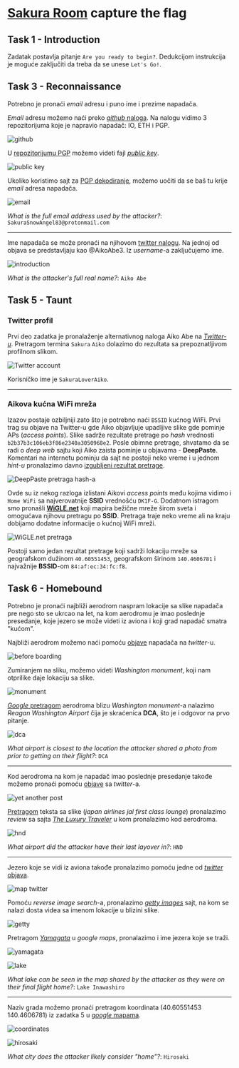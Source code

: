 # [Sakura Room](https://tryhackme.com/room/sakura) capture the flag

## Task 1 - Introduction

Zadatak postavlja pitanje `Are you ready to begin?`. Dedukcijom instrukcija je moguće zaključiti da treba da se unese `Let's Go!`.


## Task 3 - Reconnaissance

Potrebno je pronaći *email* adresu i puno ime i prezime napadača. 

*Email* adresu možemo naći preko [*github* naloga](https://github.com/sakurasnowangelaiko). Na nalogu vidimo 3 repozitorijuma koje je napravio napadač: IO, ETH i PGP.

![github](images\image.png)

U [repozitorijumu PGP](https://github.com/sakurasnowangelaiko/PGP) možemo videti fajl [*public key*](https://github.com/sakurasnowangelaiko/PGP/blob/main/publickey).

![public key](images\image-1.png)

Ukoliko koristimo sajt za [PGP dekodiranje](https://cirw.in/gpg-decoder/#-----BEGIN%20PGP%20PUBLIC%20KEY%20BLOCK-----%0A%0AmQGNBGALrAYBDACsGmhcjKRelsBCNXwWvP5mN7saMKsKzDwGOCBBMViON52nqRyd%0AHivLsWdwN2UwRXlfJoxCM5%2BQlxRpzrJlkIgAXGD23z0ot%2BS7R7tZ8Yq2HvSe5JJL%0AFzoZjCph1VsvMfNIPYFcufbwjJzvBAG00Js0rBj5t1EHaXK6rtJz6UMZ4n%2BB2Vm9%0ALIx8VihIU9QfjGAyyvX735ZS1zMhEyNGQmusrDpahvIwjqEChVa4hyVIAOg7p5Fm%0At6TzxhSPhNIpAtCDIYL1WdonRDgQ3VrtG5S%2FdTNbzDGdvAg13B8EEH00d%2BVqOTpu%0AfnR4GnKFep52czHVkBkrNY1tL5ZyYxHUFaSfYWh9FI2RUGQSbCihAIzKSP26mFeH%0AHPFmxrvStovcols4f1tOA6bF%2BGbkkDj%2BMUgvrUZWbeXbRvyoKTJNonhcf5bMz%2FD5%0A6StORyd15O%2BiiLLRyi5Xf6I2RRHPfp7A4TsuH4%2BaOxoVaMxgCFZb7cMXNqDpeJO1%0A%2Fidzm0HUkCiP6Z0AEQEAAbQgU2FrdXJhU25vd0FuZ2VsODNAcHJvdG9ubWFpbC5j%0Ab22JAdQEEwEKAD4WIQSmUZ8nO%2FiOkSaw9MXs3Q%2FSlBEEUAUCYAusBgIbAwUJA8Hp%0AugULCQgHAgYVCgkICwIEFgIDAQIeAQIXgAAKCRDs3Q%2FSlBEEUP%2F9C%2F0b6aWQhTr7%0A0Jgf68KnS8nTXLJeoi5S9%2BmoP%2FGVvw1dsfLoHkJYXuIc%2Ffne2Y1y4qjvEdSCtAIs%0ArqReXnolyyqCWS2e70YsQ9Sgg0JG4o7rOVojKJNzuHDWQ944yhGk6zjC54qHba6%2B%0A37F9erDy%2BxRQS9BSgEFf2C60Fe00i%2BvpOWipqYAc1VGaUxHNrVYn8FuO1sIRTIo7%0A10LRlbUHVgZvDIRRl1dyFbF8B7oxrZZe9eWQGURjXEVg07nh1V5UzekRv7qLsVyg%0AsTV3mxodvxgw3KmrxU9FsFSKY9Cdu8vN9IvFJWQQj%2B%2BrnzyyTUCUmxSB9Y%2FL9wRx%0A4%2B7DSpfV1e4bGOZKY%2BKQqipYypUX1AFMHeb2RKVvjK5DzMDq6CQs73jqq%2FvlYdp4%0AkNsucdZKEKn2eVjJIon75OvE5cusOlOjZuR93%2Bw5Cmf4q6DhpXSUT1APO16R1eue%0A8mPTmCra9dEmzAMsnLEPSPXN5tzdxcDqHvvIDtj8M3l2iRyD6v1NeZa5AY0EYAus%0ABgEMAN4mK70jRDxwnjQd8AJS133VncYT43gehVmkKaZOAFaxoZtmR6oJbiTwj%2Bbl%0AfV1IlXP5lI8OJBZ2YPEvLEBhuqeFQjEIG4Suk3p%2FHUaIXaVhiIjFRzoxoIZGM1Mh%0AXKRsqc3Zd3LLg1Gir7smKSMv8qIlgnZZrOTcpWX9Qh9Od%2FMqtCRyg5Rt8FibtKFI%0AY0j4pvjGszEvwurHqS0Jxxzdd%2BjOsfgTewFAy1%2F93scmmCg7mqUQV79DbaDL4JZv%0AvCd3rxX08JyMwdRcOveR3JJERsLN9v8xPv%2FdsJhS%2ByaBH%2BF2vXQEldXEOazwdJhj%0AddXCVNzmTCIZ85S%2FlXWLLUa6I1WCcf4s8ffDv9Z3F21Hw64aAWEA%2BH3v%2BtvS9pxv%0AI63%2F4u2T2o4pu%2FM489R%2BpV%2F9W7jQydeE6kCyRDG1doTVJBi1WzhtEqXZ3ssSZXpb%0AbGuUcDLbqgCLLpk62Es9QQzKVTXf3ykOOFWaeqE2aLCjVbpi1AZEQ7lmxtco%2FM%2BD%0AVzJSmwARAQABiQG8BBgBCgAmFiEEplGfJzv4jpEmsPTF7N0P0pQRBFAFAmALrAYC%0AGwwFCQPB6boACgkQ7N0P0pQRBFBC3wv%2FVhJMzYmW6fKraBSL4jDF6oiGEhcd6xT4%0ADuvmpZWJ234aVlqqpsTnDQMWyiRTsIpIoMq3nxvIIXa%2BV612nRCBJUzuICRSxVOc%0AIi21givVUzKTaClyaibyVVuSp0YBJcspap5U16PQcgq12QAZynq9Kx040aDklxR%2F%0ANC2kFS0rkqqkku2R5aR4t2vCbwqJng4bw8A2oVbde5OXLk4Sem9VEhQMdK%2Fv%2FEgc%0AFT8ScMLfUs6WEHORjlkJNZ11Hg5G%2F%2FpmLeh%2Bbimi8Xd2fHAIhISCZ9xI6I75ArCJ%0AXvAfk9a0RASnLq4Gq9Y4L2oDlnrcAC0f1keyUbdvUAM3tZg%2BXdatsg6%2FOWsK%2Fdy1%0AIzGWFwTbKx8Boirx1xd5XmxSV6GdxF9n2%2FKPXoYxsCf7gUTqmXaI6WTfsQHGEqj5%0AvEAVomMlitCuPm2SSYnRkcgZG22fgq6randig%2FJpsHbToBtP0PEj%2BbacdSte29gJ%0A23pRnPKc%2B41cwL3oq8yb%2FFhj%2BbiohgIp%0A%3Dgrbk%0A-----END%20PGP%20PUBLIC%20KEY%20BLOCK-----), možemo uočiti da se baš tu krije *email* adresa napadača.

![email](images\image-3.png)

*What is the full email address used by the attacker?*: ```SakuraSnowAngel83@protonmail.com```

---

Ime napadača se može pronaći na njihovom [twitter nalogu](https://x.com/sakuraloveraiko). Na jednoj od objava se predstavljaju kao @AikoAbe3. Iz *username*-a zaključujemo ime.

![introduction](images\image-4.png)

*What is the attacker's full real name?*: ```Aiko Abe```


## Task 5 - Taunt

### Twitter profil

Prvi deo zadatka je pronalaženje alternativnog naloga Aiko Abe na [*Twitter-u*](https://x.com/SakuraLoverAiko). Pretragom termina `Sakura` `Aiko` dolazimo do rezultata sa prepoznatljivom profilnom slikom.

![Twitter account](images/twitter_acc.png)

Korisničko ime je `SakuraLoverAiko`.

---

### Aikova kućna WiFi mreža

Izazov postaje ozbiljniji zato što je potrebno naći `BSSID` kućnog WiFi. Prvi trag su objave na Twitter-u gde Aiko objavljuje upadljive slike gde pominje APs (*access points*). Slike sadrže rezultate pretrage po *hash* vrednosti `b2b37b3c106eb3f86e2340a3050968e2`. Posle obimne pretrage, shvatamo da se radi o *deep web* sajtu koji Aiko zaista pominje u objavama - **DeepPaste**. Komentari na internetu pominju da sajt ne postoji neko vreme i u jednom *hint-u* pronalazimo davno [izgubljeni rezultat pretrage](https://raw.githubusercontent.com/OsintDojo/public/main/deeppaste.png).

![DeepPaste pretraga hash-a](images/deeppaste.png)

Ovde su iz nekog razloga izlistani Aikovi *access points* među kojima vidimo i `Home WiFi` sa najverovatnije **SSID** vrednošću `DK1F-G`. Dodatnom istragom smo pronašli [**WiGLE.net**](https://wigle.net/search?ssid=DK1F-G) koji mapira bežične mreže širom sveta i omogućava njihovu pretragu po **SSID**. Pretraga traje neko vreme ali na kraju dobijamo dodatne informacije o kućnoj WiFi mreži.

![WiGLE.net pretraga](images/wiglenet_search.png)

Postoji samo jedan rezultat pretrage koji sadrži lokaciju mreže sa geografskom dužinom `40.60551453`, geografskom širinom `140.4606781` i najvažnije **BSSID**-om `84:af:ec:34:fc:f8`.


## Task 6 - Homebound

Potrebno je pronaći najbliži aerodrom naspram lokacije sa slike napadača pre nego sto se ukrcao na let, na kom aerodromu je imao poslednje presedanje, koje jezero se može videti iz aviona i koji grad napadač smatra "kućom".

Najbliži aerodrom možemo naći pomoću [objave](https://x.com/SakuraLoverAiko/status/1353471045148110848) napadača na *twitter*-u.

![before boarding](images\image-5.png)

Zumiranjem na sliku, možemo videti *Washington monument*, koji nam otprilike daje lokaciju sa slike. 

![monument](images\image-6.png)

[*Google* pretragom](https://www.google.com/search?q=airport+near+washington+monument&sca_esv=139a96e52bc27d75&rlz=1C1GCEA_enRS921RS921&biw=1536&bih=703&sxsrf=AE3TifPx_Ebm1SFRsMFaAzRW6Ia564dQTg%3A1758648448698&ei=gNjSaJ-kKob_7_UPuqXGmAI&ved=0ahUKEwif5MaAtO-PAxWG_7sIHbqSESMQ4dUDCBA&uact=5&oq=airport+near+washington+monument&gs_lp=Egxnd3Mtd2l6LXNlcnAiIGFpcnBvcnQgbmVhciB3YXNoaW5ndG9uIG1vbnVtZW50MgcQABiABBgTMgoQABgTGAcYCBgeMggQABiABBiiBDIIEAAYgAQYogQyBRAAGO8FMgUQABjvBTIIEAAYgAQYogRIhxdQAFjDFnABeAGQAQCYAcEBoAG3D6oBBDAuMTO4AQPIAQD4AQGYAgigAv8IwgIGEAAYBxgewgIIEAAYBxgIGB7CAggQABgFGAcYHsICBhAAGAgYHsICCBAAGBMYBxgemAMAkgcDMS43oAfEVbIHAzAuN7gH8wjCBwcyLTEuNS4yyAdp&sclient=gws-wiz-serp) aerodroma blizu *Washington monument*-a nalazimo *Reagan Washington Airport* čija je skraćenica **DCA**, što je i odgovor na prvo pitanje. 

![dca](images\image-7.png)

*What airport is closest to the location the attacker shared a photo from prior to getting on their flight?*: ```DCA```

---

Kod aerodroma na kom je napadač imao poslednje presedanje takođe možemo pronaći pomoću [objave](https://x.com/SakuraLoverAiko/status/1353717763097899010) sa *twitter*-a.

![yet another post](images\image-12.png)

[Pretragom](https://www.google.com/search?q=japan+airlines+jal+first+class+lounge&sca_esv=60ddcbf7b678fd31&udm=&lns_surface=44&biw=767&bih=703&hl=en-US&sxsrf=AE3TifM8vdDAfHOHazZaajdIeyxc2G7NbA%3A1758652466706&ei=MujSaJntKq-fkdUPsuKPwAM&oq=japan+airlines+jal+first+&gs_lp=Egxnd3Mtd2l6LXNlcnAiGWphcGFuIGFpcmxpbmVzIGphbCBmaXJzdCAqAggAMgYQABgWGB4yCBAAGBYYChgeMgsQABiABBiGAxiKBTILEAAYgAQYhgMYigUyCxAAGIAEGIYDGIoFMgsQABiABBiGAxiKBTIIEAAYgAQYogQyCBAAGIAEGKIEMggQABiABBiiBDIIEAAYgAQYogRIozhQ_QxY3i5wAHgAkAEAmAHDAaAB3R-qAQQwLjI3uAEDyAEA-AEBmAIboAL5IqgCCsICBRAAGMoFwgIQEC4YsAMYxwEYJxjqAhivAcICChAjGLADGCcY6gLCAgoQIxiABBgnGIoFwgIEECMYJ8ICEBAjGPAFGIAEGCcYyQIYigXCAhEQLhiABBiRAhjHARiKBRivAcICBRAAGIAEwgILEC4YgAQY0QMYxwHCAgUQLhiABMICChAAGIAEGEMYigXCAg0QLhiABBhDGNQCGIoFwgIOEC4YgAQYxwEYmAUYrwHCAgsQLhiABBjHARivAcICERAuGIAEGJECGNEDGMcBGIoFwgILEAAYgAQYkQIYigXCAiAQLhiABBiRAhjRAxjHARiKBRiXBRjcBBjeBBjgBNgBAcICChAAGIAEGBQYhwLCAggQABiiBBiJBZgD3gHxBd7IVaq5moXgkAYKugYGCAEQARgUkgcGMC4yMy40oAetsAKyBwYwLjIzLjS4B_kiwgcGMy0yMy40yAf6Ag&sclient=gws-wiz-serp) teksta sa slike (*japan airlines jal first class lounge*) pronalazimo *review* sa sajta [*The Luxury Traveler*](https://theluxurytraveller.com/2016/09/jal-lounge-first-class-tokyo-hnd-airport-feb-2015/) u kom pronalazimo kod aerodroma.

![hnd](images\image-13.png)

*What airport did the attacker have their last layover in?*: ```HND```

---

Jezero koje se vidi iz aviona takođe pronalazimo pomoću jedne od [*twitter* objava](https://x.com/SakuraLoverAiko/status/1353733617487241217). 

![map twitter](images\image-8.png)

Pomoću *reverse image search*-a, pronalazimo [*getty images*](https://www.gettyimages.com/videos/castle-outline) sajt, na kom se nalazi dosta videa sa imenom lokacije u blizini slike. 

![getty](images\image-9.png)

Pretragom [*Yamagata*](https://www.google.com/maps/place/%D0%9F%D1%80%D0%B5%D1%84%D0%B5%D0%BA%D1%82%D1%83%D1%80%D0%B0+%D0%88%D0%B0%D0%BC%D0%B0%D0%B3%D0%B0%D1%82%D0%B0,+%D0%88%D0%B0%D0%BF%D0%B0%D0%BD/@37.8580109,138.3935586,339027m/data=!3m1!1e3!4m6!3m5!1s0x5f8bec7787e8e26d:0xe6dcc4b069648f5e!8m2!3d38.5370564!4d140.1435198!16zL20vMDE4X183?entry=ttu&g_ep=EgoyMDI1MDkyMS4wIKXMDSoASAFQAw%3D%3D) u *google maps*, pronalazimo i ime jezera koje se traži.

![yamagata](images\image-10.png)

![lake](images\image-11.png)

*What lake can be seen in the map shared by the attacker as they were on their final flight home?*: ```Lake Inawashiro```

---

Naziv grada možemo pronaći pretragom koordinata (40.60551453    140.4606781) iz zadatka 5 u [*google* mapama](https://www.google.com/maps/place/40%C2%B036'19.9%22N+140%C2%B027'38.4%22E/@40.6022487,140.4479647,5397m/data=!3m1!1e3!4m4!3m3!8m2!3d40.6055145!4d140.4606781?entry=ttu&g_ep=EgoyMDI1MDkyMS4wIKXMDSoASAFQAw%3D%3D). 

![coordinates](images\image-14.png)

![hirosaki](images\image-15.png)

*What city does the attacker likely consider "home"?*: ```Hirosaki```
